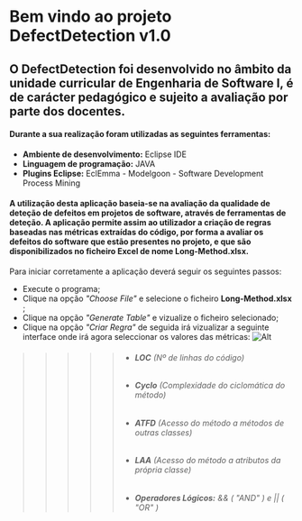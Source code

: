 # Bem vindo ao projeto DefectDetection v1.0

## O DefectDetection foi desenvolvido no âmbito da unidade curricular de Engenharia de Software I, é de carácter pedagógico e sujeito a avaliação por parte dos docentes. 

#### Durante a sua realização foram utilizadas as seguintes ferramentas:
* __Ambiente de desenvolvimento:__ Eclipse IDE
* __Linguagem de programação:__ JAVA
* __Plugins Eclipse:__ EclEmma - Modelgoon - Software Development Process Mining


#### A utilização desta aplicação baseia-se na avaliação da qualidade de deteção de defeitos em projetos de software, através de ferramentas de deteção. A aplicação permite assim ao utilizador a criação de regras baseadas nas métricas extraídas do código, por forma a avaliar os defeitos do software que estão presentes no projeto, e que são disponibilizados no ficheiro Excel de nome Long-Method.xlsx. 
Para iniciar corretamente a aplicação deverá seguir os seguintes passos:
* Execute o programa;
* Clique na opção  _"Choose File"_ e selecione o ficheiro __Long-Method.xlsx__ ; 
* Clique na opção _"Generate Table"_ e vizualize o ficheiro selecionado;
* Clique na opção _"Criar Regra"_ de seguida irá vizualizar a seguinte interface onde irá agora seleccionar os valores das métricas:
![Alt](https://user-images.githubusercontent.com/56137733/70728962-3718df00-1cfa-11ea-96ad-79ee3a8bf641.JPG)
>>>>>* ###### __LOC__ _(Nº de linhas do código)_
>>>>>* ###### __Cyclo__ _(Complexidade do ciclomática do método)_
>>>>>* ###### __ATFD__ _(Acesso do método a métodos de outras classes)_
>>>>>* ###### __LAA__ _(Acesso do método a atributos da própria classe)_
>>>>>* ###### __Operadores Lógicos:__ && ( _"AND"_ ) e || ( _"OR"_ ) 
